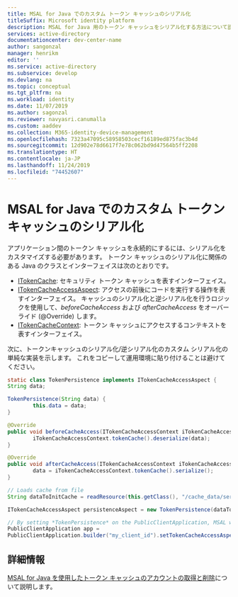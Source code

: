 ```yaml
---
title: MSAL for Java でのカスタム トークン キャッシュのシリアル化
titleSuffix: Microsoft identity platform
description: MSAL for Java 用のトークン キャッシュをシリアル化する方法について説明します
services: active-directory
documentationcenter: dev-center-name
author: sangonzal
manager: henrikm
editor: ''
ms.service: active-directory
ms.subservice: develop
ms.devlang: na
ms.topic: conceptual
ms.tgt_pltfrm: na
ms.workload: identity
ms.date: 11/07/2019
ms.author: sagonzal
ms.reviewer: navyasri.canumalla
ms.custom: aaddev
ms.collection: M365-identity-device-management
ms.openlocfilehash: 7323a47095c58958503cecf16189ed875fac3b4d
ms.sourcegitcommit: 12d902e78d6617f7e78c062bd9d47564b5ff2208
ms.translationtype: HT
ms.contentlocale: ja-JP
ms.lasthandoff: 11/24/2019
ms.locfileid: "74452607"
---
```

# <a name="custom-token-cache-serialization-in-msal-for-java"></a>MSAL for Java でのカスタム トークン キャッシュのシリアル化

アプリケーション間のトークン キャッシュを永続的にするには、シリアル化をカスタマイズする必要があります。 トークン キャッシュのシリアル化に関係のある Java のクラスとインターフェイスは次のとおりです。

- [ITokenCache](https://static.javadoc.io/com.microsoft.azure/msal4j/0.5.0-preview/com/microsoft/aad/msal4j/ITokenCache.html): セキュリティ トークン キャッシュを表すインターフェイス。
- [ITokenCacheAccessAspect](https://static.javadoc.io/com.microsoft.azure/msal4j/0.5.0-preview/com/microsoft/aad/msal4j/ITokenCacheAccessAspect.html): アクセスの前後にコードを実行する操作を表すインターフェイス。 キャッシュのシリアル化と逆シリアル化を行うロジックを使用して、*beforeCacheAccess* および *afterCacheAccess* をオーバーライド (@Override) します。
- [ITokenCacheContext](https://static.javadoc.io/com.microsoft.azure/msal4j/0.5.0-preview/com/microsoft/aad/msal4j/ITokenCacheAccessContext.html): トークン キャッシュにアクセスするコンテキストを表すインターフェイス。 

次に、トークンキャッシュのシリアル化/逆シリアル化のカスタム シリアル化の単純な実装を示します。 これをコピーして運用環境に貼り付けることは避けてください。

```Java
static class TokenPersistence implements ITokenCacheAccessAspect {
String data;

TokenPersistence(String data) {
        this.data = data;
}

@Override
public void beforeCacheAccess(ITokenCacheAccessContext iTokenCacheAccessContext) {
        iTokenCacheAccessContext.tokenCache().deserialize(data);
}

@Override
public void afterCacheAccess(ITokenCacheAccessContext iTokenCacheAccessContext) {
        data = iTokenCacheAccessContext.tokenCache().serialize();
}
```

```Java
// Loads cache from file
String dataToInitCache = readResource(this.getClass(), "/cache_data/serialized_cache.json");

ITokenCacheAccessAspect persistenceAspect = new TokenPersistence(dataToInitCache);

// By setting *TokenPersistence* on the PublicClientApplication, MSAL will call *beforeCacheAccess()* before accessing the cache and *afterCacheAccess()* after accessing the cache. 
PublicClientApplication app = 
PublicClientApplication.builder("my_client_id").setTokenCacheAccessAspect(persistenceAspect).build();
```

## <a name="learn-more"></a>詳細情報

[MSAL for Java を使用したトークン キャッシュのアカウントの取得と削除](msal-java-get-remove-accounts-token-cache.md)について説明します。
